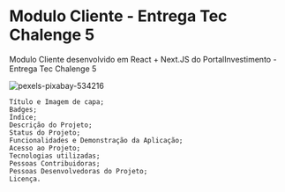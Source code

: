 # Modulo Cliente - Entrega Tec Chalenge 5 
Modulo Cliente desenvolvido em React + Next.JS do PortalInvestimento - Entrega Tec Chalenge 5 

![pexels-pixabay-534216](https://github.com/user-attachments/assets/4cbe0e8e-7614-4a6c-aacd-6b863a31147b)


    Título e Imagem de capa;
    Badges;
    Índice;
    Descrição do Projeto;
    Status do Projeto;
    Funcionalidades e Demonstração da Aplicação;
    Acesso ao Projeto;
    Tecnologias utilizadas;
    Pessoas Contribuidoras;
    Pessoas Desenvolvedoras do Projeto;
    Licença.


